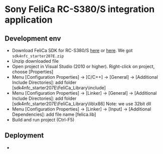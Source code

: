 # Sony FeliCa RC-S380/S integration application

## Development env
- Download FeliCa SDK for RC-S380/S [here](https://www.sony.net/Products/felica/business/products/RC-S380.html#Application) or [here](https://www.sony.net/Products/felica/business/products/ICS-D004.html#Lineup). We got `sdk4nfc_starter207E.zip`
- Unzip downloaded file
- Open project in Visual Studio (2010 or higher). Right-click on project, choose [Properties]
- Menu [Configuration Properties] -> [C/C++] -> [General] -> [Additional Include Directories]: add folder [sdk4nfc_starter207E\FeliCa_Library\include]
- Menu [Configuration Properties] -> [Linker] -> [General] -> [Additional Include Directories]: add folder [sdk4nfc_starter207E\FeliCa_Library\lib\x86]
  Note: we use 32bit dll
- Menu [Configuration Properties] -> [Linker] -> [Input] -> [Additional Dependencies]: add file name [felica.lib]
- Build and run project (Ctrl-F5)


## Deployment
- 